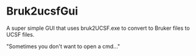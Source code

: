 # Bruk2ucsfGui
 A super simple GUI that uses bruk2UCSF.exe to convert to Bruker files to UCSF files.
 
 "Sometimes you don't want to open a cmd..."
 
